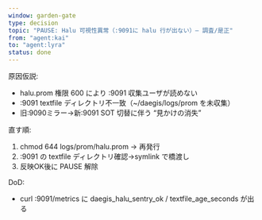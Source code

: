 ```yaml
---
window: garden-gate
type: decision
topic: "PAUSE: Halu 可視性異常（:9091に halu 行が出ない）— 調査/是正"
from: "agent:kai"
to: "agent:lyra"
status: done
---
```


原因仮説:
- halu.prom 権限 600 により :9091 収集ユーザが読めない
- :9091 textfile ディレクトリ不一致（~/daegis/logs/prom を未収集）
- 旧:9090ミラー→新:9091 SOT 切替に伴う “見かけの消失”

直す順:
1) chmod 644 logs/prom/halu.prom → 再発行
2) :9091 の textfile ディレクトリ確認→symlink で橋渡し
3) 反映OK後に PAUSE 解除

DoD:
- curl :9091/metrics に daegis_halu_sentry_ok / textfile_age_seconds が出る
